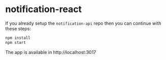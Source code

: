 # notification-react
If you already setup the `notification-api` repo then you can continue with these steps:

```sh
npm install
npm start
```

The app is available in http://localhost:3017